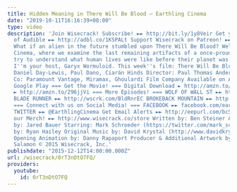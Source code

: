 ```yaml
---
title: Hidden Meaning in There Will Be Blood – Earthling Cinema
date: "2019-10-11T16:16:39+08:00"
type: video
description: 'Join Wisecrack! Subscribe! ►► http://bit.ly/1y8Veir Get your free trial
  of Audible ►► http://adbl.co/1KSPALt Support Wisecrack on Patreon! ►► http://wscrk.com/PatreonWC
  What if an alien in the future stumbled upon There Will Be Blood? Welcome to Earthling
  Cinema, where we examine the last remaining artifacts of a once-proud culture and
  try to understand what human lives were like before their planet was destroyed.
  I''m your host, Garyx Wormuloid. This week''s film: There Will Be Blood (2007) Stars:
  Daniel Day-Lewis, Paul Dano, Ciarán Hinds Director: Paul Thomas Anderson Production
  Co: Paramount Vantage, Miramax, Ghoulardi Film Company Available on Amazon, iTunes,
  Google Play === Get the Movie! === Digital Download ► http://amzn.to/296jhwX DVD/Blu-ray
  ► http://amzn.to/296jjVi === More Episodes! === WOLF OF WALL ST ►► http://wscrk.com/WlfWlStEC
  BLADE RUNNER ►► http://wscrk.com/BldRnrEC BROKEBACK MOUNTAIN ►► http://wscrk.com/BrkBckEC
  === Connect with us on Social Media! === FACEBOOK ►► facebook.com/earthlingcinema
  TWITTER ►► @EarthlingCinema Get Email Alerts ►► http://eepurl.com/bcSRD9 Check out
  our Merch! ►► http://www.wisecrack.co/store Written by: Ben Steiner Analysis & Directed
  by: Jared Bauer Starring: Mark Schroeder (https://twitter.com/mark_schroeder) Edited
  by: Ryan Hailey Original Music by: David Krystal (http://www.davidkrystalmusic.com)
  Opening Animation by: Danny Rapaport Producer & Additional Artwork by: Jacob S.
  Salamon © 2015 Wisecrack, Inc.'
publishdate: "2015-12-12T14:00:00.000Z"
url: /wisecrack/0rT3nDtO7FQ/
providers:
  youtube:
    id: 0rT3nDtO7FQ
---
```

